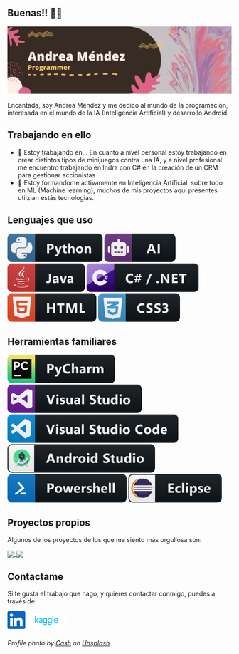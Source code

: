 ## Buenas!! 👋👋

![Banner](https://github.com/AndreaMendez09/AndreaMendez/blob/main/Banner.png)

Encantada, soy Andrea Méndez y me dedico al mundo de la programación, interesada en el mundo de la IA (Inteligencia Artificial) y desarrollo Android.

## Trabajando en ello
- 🔭 Estoy trabajando en... En cuanto a nivel personal estoy trabajando en crear distintos tipos de minijuegos contra una IA, y a nivel profesional me encuentro trabajando en Indra con C# en la creación de un CRM para gestionar accionistas 
- 🌱 Estoy formandome activamente en Inteligencia Artificial, sobre todo en ML (Machine learning), muchos de mis proyectos aquí presentes utilzian estás tecnologias.

## Lenguajes que uso

  <p align="left">
      <img src="https://github.com/MikeCodesDotNET/ColoredBadges/raw/master/svg/dev/languages/python.svg" />
      <img src="https://github.com/MikeCodesDotNET/ColoredBadges/raw/master/svg/dev/misc/ai.svg" />
      <img src="https://github.com/MikeCodesDotNET/ColoredBadges/blob/master/svg/dev/languages/java.svg" />
      <img src="https://github.com/MikeCodesDotNET/ColoredBadges/raw/master/svg/dev/languages/csharp_dotnet.svg" />
      <img src="https://github.com/MikeCodesDotNET/ColoredBadges/blob/master/svg/dev/languages/html.svg" />
      <img src="https://github.com/MikeCodesDotNET/ColoredBadges/blob/master/svg/dev/languages/css3.svg" />
   </p>  

## Herramientas familiares

   <p align="left">
      <img src="https://github.com/MikeCodesDotNET/ColoredBadges/blob/master/svg/dev/tools/jetbrains_pycharm.svg" />
      <img src="https://github.com/MikeCodesDotNET/ColoredBadges/blob/master/svg/dev/tools/visualstudio.svg" />
      <img src="https://github.com/MikeCodesDotNET/ColoredBadges/blob/master/svg/dev/tools/visualstudio_code.svg" />
      <img src="https://github.com/MikeCodesDotNET/ColoredBadges/blob/master/svg/dev/tools/android_studio_colour.svg" />
      <img src="https://github.com/MikeCodesDotNET/ColoredBadges/blob/master/svg/dev/tools/powershell.svg" />
      <img src="https://github.com/MikeCodesDotNET/ColoredBadges/blob/master/svg/dev/tools/eclipse.svg" />
   </p>

## Proyectos propios
Algunos de los proyectos de los que me siento más orgullosa son:

<a href="https://github.com/AndreaMendez09/TFG_Nevera_Andrea-Alejandra">
  <img align="center" src="https://github-readme-stats.vercel.app/api/pin/?username=AndreaMendez09&repo=TFG_Gestion_Alimentaria_Del_Hogar&theme=dracula" />
</a>
<a href="https://github.com/AndreaMendez09/Samsung-IA">
  <img align="center" src="https://github-readme-stats.vercel.app/api/pin/?username=AndreaMendez09&repo=Samsung-IA&theme=dracula" />
</a>

## Contactame

Si te gusta el trabajo que hago, y quieres contactar conmigo, puedes a través de:

[<img src='https://github.com/AndreaMendez09/AndreaMendez/blob/main/In-Blue-Logo.png.original.png' alt='linkedin' height='40'>](https://www.linkedin.com/in/andrea-mendez-61302816a/)
[<img src='https://github.com/AndreaMendez09/AndreaMendez/blob/main/kaggle-transparent.svg' alt='kaggle' height='40'>](https://www.kaggle.com/andreamndezsanz/)






<H6>
Profile photo by <a href="https://unsplash.com/@cashmacanaya?utm_source=unsplash&utm_medium=referral&utm_content=creditCopyText">Cash</a> on <a href="https://unsplash.com/t/wallpapers?utm_source=unsplash&utm_medium=referral&utm_content=creditCopyText">Unsplash</a> 
</H6>
  

